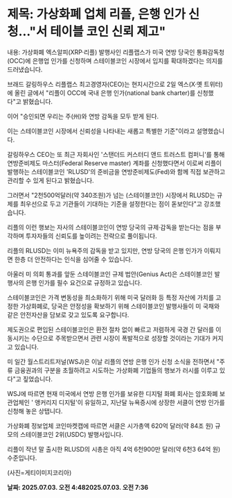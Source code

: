 # **제목: 가상화폐 업체 리플, 은행 인가 신청…"서 테이블 코인 신뢰 제고"**

  내용: 가상화폐 엑스알피(XRP·리플) 발행사인 리플랩스가 미국 연방 당국인 통화감독청(OCC)에 은행업 인가를 신청하며 스테이블코인 시장에서 입지를 확대하겠다는 의지를 드러냈습니다.

브래드 갈링하우스 리플랩스 최고경영자(CEO)는 현지시간으로 2일 엑스(X·옛 트위터)에 올린 글에서 "리플이 OCC에 국내 은행 인가(national bank charter)를 신청했다"고 밝혔습니다.

이어 "승인되면 우리는 주(州)와 연방 감독을 모두 받게 된다.

이는 스테이블코인 시장에서 신뢰성을 나타내는 새롭고 특별한 기준"이라고 설명했습니다.

갈링하우스 CEO는 또 최근 자회사인 '스탠더드 커스터디 앤드 트러스트 컴퍼니'를 통해 연방준비제도 마스터(Federal Reserve master) 계좌를 신청했다면서 이로써 리플이 발행하는 스테이블코인 'RLUSD'의 준비금을 연방준비제도(Fed)와 함께 직접 보관하고 관리할 수 있게 된다고 밝혔습니다.

그러면서 "2천500억달러(약 340조원)가 넘는 (스테이블코인) 시장에서 RLUSD는 규제를 최우선으로 두고 기관들이 기대하는 기준을 설정한다는 점이 돋보인다"고 강조했습니다.

리플의 이런 행보는 자사의 스테이블코인이 연방 당국의 규제·감독을 받는다는 점을 부각하며 투자자들의 신뢰도를 높이려는 전략으로 풀이됩니다.

리플의 RLUSD는 이미 뉴욕주의 감독을 받고 있지만, 연방 당국의 은행 인가가 이뤄지면 한층 더 안전하다는 인식을 심어줄 수 있습니다.

아울러 미 의회 통과를 앞둔 스테이블코인 규제 법안(Genius Act)은 스테이블코인 발행사의 은행 인가를 필수 요건으로 규정하고 있습니다.

스테이블코인은 가격 변동성을 최소화하기 위해 미국 달러화 등 특정 자산에 가치를 고정한 가상화폐로, 당국은 안정성을 확보하기 위해 스테이블코인 발행사들이 미 국채와 같은 안전자산을 담보로 갖고 있도록 요구합니다.

제도권으로 편입된 스테이블코인은 환전 절차 없이 빠르고 저렴하게 국경 간 달러를 이동시키는 수단으로 주목받으면서 관련 시장이 폭발적으로 성장할 것이라는 기대가 커지고 있습니다.

미 일간 월스트리트저널(WSJ)은 이날 리플의 연방 은행 인가 신청 소식을 전하면서 "주류 금융권과의 구분을 초월하려고 시도하는 가상화폐 기업들의 행보가 러시를 이루고 있다"고 짚었습니다.

WSJ에 따르면 현재 미국에서 연방 은행 인가를 보유한 디지털 화폐 회사는 암호화폐 보관업체인 ' 앵커리지 디지털'이 유일하고, 지난달 뉴욕증시에 상장한 서클이 연방 인가를 신청해 놓은 상탭니다.

가상화폐 정보업체 코인마켓캡에 따르면 서클은 시가총액 620억 달러(약 84조 원) 규모의 스테이블코인 2위(USDC) 발행사입니다.

리플이 작년 말 출시한 RLUSD의 시총은 아직 4억 6천900만 달러(약 6천3 64억 원) 수준입니다.

(사진=게티이미지코리아)

  **날짜: 2025.07.03. 오전 4:482025.07.03. 오전 7:36**